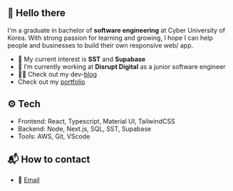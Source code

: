 

<!--

Here are some ideas to get you started:

- 🔭 I’m currently working on ...
- 🌱 I’m currently learning ...
- 👯 I’m looking to collaborate on ...
- 🤔 I’m looking for help with ...
- 💬 Ask me about ...
- 📫 How to reach me: ...
- 😄 Pronouns: ...
- ⚡ Fun fact: ...
-->

## 👋 Hello there
I'm a graduate in bachelor of **software engineering** at Cyber University of Korea. With strong passion for learning and growing, I hope I can help people and businesses to build their own responsive web/ app.
- 🌱 My current interest is **SST** and **Supabase**
- 🔭 I’m currently working at **Disrupt Digital** as a junior software engineer
- 👩‍💻 Check out my dev-[blog](https://jjdevcha.github.io/)
- Check out my [portfolio](https://jjdev-portfolio.netlify.app)

## ⚙️ Tech
- Frontend: React, Typescript, Material UI, TailwindCSS
- Backend: Node, Next.js, SQL, SST, Supabase
- Tools: AWS, Git, VScode

## 📬 How to contact
- 📧 [Email](jungincha95@gmail.com)
